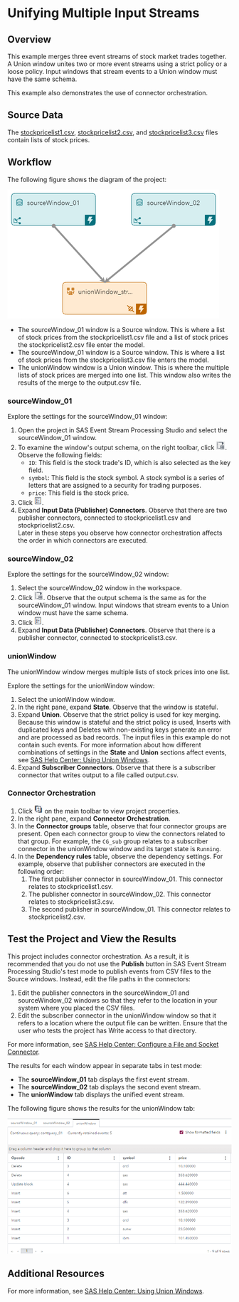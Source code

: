 # Unifying Multiple Input Streams
## Overview

This example merges three event streams of stock market trades together. A Union window unites two or more event streams using a strict policy or a loose policy. Input windows that stream events to a Union window must have the same schema.

This example also demonstrates the use of connector orchestration.

## Source Data

The [stockpricelist1.csv](stockpricelist1.csv), [stockpricelist2.csv](stockpricelist2.csv), and [stockpricelist3.csv](stockpricelist3.csv) files contain lists of stock prices. 

## Workflow
The following figure shows the diagram of the project:

![Diagram of the project](img/union-window-example.png "Diagram of the project")

- The sourceWindow_01 window is a Source window. This is where a list of stock prices from the stockpricelist1.csv file and a list of stock prices the stockpricelist2.csv file enter the model.
- The sourceWindow_01 window is a Source window. This is where a list of stock prices from the stockpricelist3.csv file enters the model.
- The unionWindow window is a Union window. This is where the multiple lists of stock prices are merged into one list. This window also writes the results of the merge to the output.csv file.

### sourceWindow_01

Explore the settings for the sourceWindow_01 window:
1. Open the project in SAS Event Stream Processing Studio and select the sourceWindow_01 window. 
2. To examine the window's output schema, on the right toolbar, click ![Output Schema](img/output-schema-icon.png "Output Schema"). Observe the following fields: 
   - `ID`: This field is the stock trade's ID, which is also selected as the key field.
   - `symbol`: This field is the stock symbol. A stock symbol is a series of letters that are assigned to a security for trading purposes.
   - `price`: This field is the stock price.
3. Click ![Properties](img/show-properties-icon.png "Properties"). 
4. Expand **Input Data (Publisher) Connectors**. Observe that there are two publisher connectors, connected to stockpricelist1.csv and stockpricelist2.csv. <br/>Later in these steps you observe how connector orchestration affects the order in which connectors are executed.

### sourceWindow_02

Explore the settings for the sourceWindow_02 window:
1. Select the sourceWindow_02 window in the workspace. 
2. Click ![Output Schema](img/output-schema-icon.png "Output Schema"). Observe that the output schema is the same as for the sourceWindow_01 window. Input windows that stream events to a Union window must have the same schema.
3. Click ![Properties](img/show-properties-icon.png "Properties"). 
4. Expand **Input Data (Publisher) Connectors**. Observe that there is a publisher connector, connected to stockpricelist3.csv.

### unionWindow

The unionWindow window merges multiple lists of stock prices into one list.

Explore the settings for the unionWindow window:
1. Select the unionWindow window. 
2. In the right pane, expand **State**. Observe that the window is stateful.
3. Expand **Union**. Observe that the strict policy is used for key merging. Because this window is stateful and the strict policy is used, Inserts with duplicated keys and Deletes with non-existing keys generate an error and are processed as bad records. The input files in this example do not contain such events. For more information about how different combinations of settings in the **State** and **Union** sections affect events, see [SAS Help Center: Using Union Windows](https://documentation.sas.com/?cdcId=espcdc&cdcVersion=default&docsetId=espcreatewindows&docsetTarget=n0nqt12sgro7rnn1jfg4ql0qsafw).
4. Expand **Subscriber Connectors**. Observe that there is a subscriber connector that writes output to a file called output.csv.

### Connector Orchestration

1. Click ![Project](img/project-properties-button.png "Project") on the main toolbar to view project properties.
2. In the right pane, expand **Connector Orchestration**. 
3. In the **Connector groups** table, observe that four connector groups are present. Open each connector group to view the connectors related to that group. For example, the `CG_sub` group relates to a subscriber connector in the unionWindow window and its target state is `Running`.
4. In the **Dependency rules** table, observe the dependency settings. For example, observe that publisher connectors are executed in the following order: 
   1. The first publisher connector in sourceWindow_01. This connector relates to stockpricelist1.csv.
   2. The publisher connector in sourceWindow_02. This connector relates to stockpricelist3.csv.
   3. The second publisher in sourceWindow_01. This connector relates to stockpricelist2.csv.

## Test the Project and View the Results

This project includes connector orchestration. As a result, it is recommended that you do not use the **Publish** button in SAS Event Stream Processing Studio's test mode to publish events from CSV files to the Source windows. Instead, edit the file paths in the connectors:
1. Edit the publisher connectors in the sourceWindow_01 and sourceWindow_02 windows so that they refer to the location in your system where you placed the CSV files. 
2. Edit the subscriber connector in the unionWindow window so that it refers to a location where the output file can be written. Ensure that the user who tests the project has Write access to that directory. 

For more information, see [SAS Help Center: Configure a File and Socket Connector](https://go.documentation.sas.com/doc/en/espcdc/default/espstudio/n0esv2n0cbbpgcn1r281krr1iv6q.htm#n0y87cwr7q5vo6n1qlfcey182vt6).

The results for each window appear in separate tabs in test mode:
- The **sourceWindow_01** tab displays the first event stream.
- The **sourceWindow_02** tab displays the second event stream.
- The **unionWindow** tab displays the unified event stream.

The following figure shows the results for the unionWindow tab:

![unionWindow tab](img/unionWindow.png "unionWindow tab")

## Additional Resources
For more information, see [SAS Help Center: Using Union Windows](https://documentation.sas.com/?cdcId=espcdc&cdcVersion=default&docsetId=espcreatewindows&docsetTarget=n0nqt12sgro7rnn1jfg4ql0qsafw).
